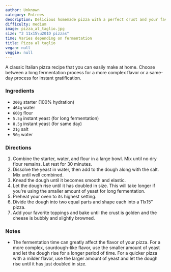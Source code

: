 ```yaml
---
author: Unknown
category: Entrees
description: Delicious homemade pizza with a perfect crust and your favorite toppings.
difficulty: medium
image: pizza_al_taglio.jpg
size: "2 11x15\u201D pizzas"
time: Varies depending on fermentation
title: Pizza al taglio
vegan: null
veggie: null
---
```


A classic Italian pizza recipe that you can easily make at home. Choose between a long fermentation process for a more complex flavor or a same-day process for instant gratification.

### Ingredients

* `200g` starter (100% hydration)
* `464g` water
* `600g` flour
* `5.5g` instant yeast (for long fermentation)
* `8.5g` instant yeast (for same day)
* `21g` salt
* `50g` water

### Directions

1. Combine the starter, water, and flour in a large bowl. Mix until no dry flour remains. Let rest for 30 minutes.
2. Dissolve the yeast in water, then add to the dough along with the salt. Mix until well combined.
3. Knead the dough until it becomes smooth and elastic.
4. Let the dough rise until it has doubled in size. This will take longer if you're using the smaller amount of yeast for long fermentation.
5. Preheat your oven to its highest setting.
6. Divide the dough into two equal parts and shape each into a 11x15” pizza.
7. Add your favorite toppings and bake until the crust is golden and the cheese is bubbly and slightly browned.

### Notes

- The fermentation time can greatly affect the flavor of your pizza. For a more complex, sourdough-like flavor, use the smaller amount of yeast and let the dough rise for a longer period of time. For a quicker pizza with a milder flavor, use the larger amount of yeast and let the dough rise until it has just doubled in size.